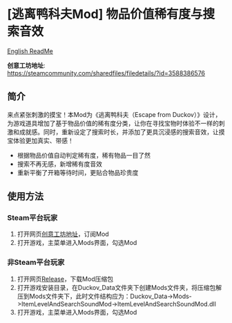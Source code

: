 # [逃离鸭科夫Mod] 物品价值稀有度与搜索音效

[English ReadMe](./README_en.md)

**创意工坊地址**:  
https://steamcommunity.com/sharedfiles/filedetails/?id=3588386576

## 简介

来点紧张刺激的摸宝！本Mod为《逃离鸭科夫（Escape from Duckov）》设计，为游戏道具增加了基于物品价值的稀有度分类，让你在寻找宝物时体验不一样的刺激和成就感。同时，重新设定了搜索时长，并添加了更具沉浸感的搜索音效，让摸宝体验更加真实、带感！

- 根据物品价值自动判定稀有度，稀有物品一目了然
- 搜索不再无感，新增稀有度音效
- 重新平衡了开箱等待时间，更贴合物品珍贵度

## 使用方法

### Steam平台玩家

1. 打开网页[创意工坊地址](https://steamcommunity.com/sharedfiles/filedetails/?id=3588386576)，订阅Mod
2. 打开游戏，主菜单进入Mods界面，勾选Mod

### 非Steam平台玩家

1. 打开网页[Release](https://github.com/dzj0821/ItemLevelAndSearchSoundMod/Release)，下载Mod压缩包
2. 打开游戏安装目录，在Duckov_Data文件夹下创建Mods文件夹，将压缩包解压到Mods文件夹下，此时文件结构应为：Duckov_Data->Mods->ItemLevelAndSearchSoundMod->ItemLevelAndSearchSoundMod.dll
3. 打开游戏，主菜单进入Mods界面，勾选Mod
